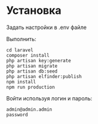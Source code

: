 # Установка

Задать настройки в .env файле

Выполнить:
```
cd laravel
composer install
php artisan key:generate
php artisan migrate
php artisan db:seed
php artisan elfinder:publish
npm install
npm run production
```

Войти используя логин и пароль:
```
admin@admin.admin
password
```